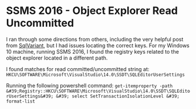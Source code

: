 # SSMS 2016 - Object Explorer Read Uncommitted


I ran through some directions from others, including the very helpful post from [SqlVariant](http://bit.ly/2ku5dTz), but I had issues locating the correct keys. For my Windows 10 machine, running SSMS 2016, I found the registry keys related to the object explorer located in a different path.

I found matches for read committed/uncommitted string at: `HKCU\SOFTWARE\Microsoft\VisualStudio\14.0\SSDT\SQLEditorUserSettings`

Running the following powershell command:
`get-itemproperty -path &#39;Registry::HKCU\SOFTWARE\Microsoft\VisualStudio\14.0\SSDT\SQLEditorUserSettings&#39; &#39; select SetTransactionIsolationLevel &#39; format-list`

